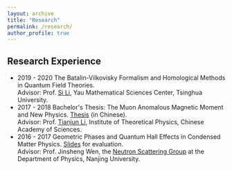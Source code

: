 ```yaml
---
layout: archive
title: "Research"
permalink: /research/
author_profile: true
---
```


## Research Experience

* 2019 - 2020   The Batalin-Vilkovisky Formalism and Homological Methods in Quantum Field Theories. <br>
              Advisor: Prof. [Si Li](https://sili-math.github.io/), Yau Mathematical Sciences Center, Tsinghua University.
* 2017 - 2018 Bachelor's Thesis: The Muon Anomalous Magnetic Moment and New Physics. [Thesis](https://triangdrie.github.io/files/bachelors_thesis.pdf) (in Chinese). <br>
              Advisor: Prof. [Tianjun Li](https://inspirehep.net/authors/1000335), Institute of Theoretical Physics, Chinese Academy of Sciences. 
* 2016 - 2017 Geometric Phases and Quantum Hall Effects in Condensed Matter Physics. [Slides](https://triangdrie.github.io/files/phases_in_solid_state_physics.pptx) for evaluation. <br>
              Advisor: Prof. Jinsheng Wen, the [Neutron Scattering Group](https://neus.nju.edu.cn/) at the Department of Physics, Nanjing University.
 